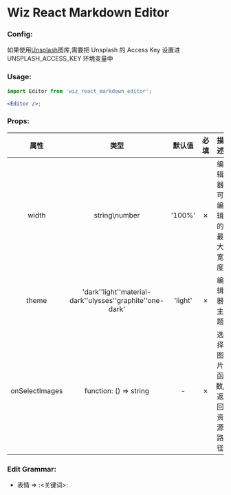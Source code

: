 # Wiz React Markdown Editor

### Config:

如果使用[Unsplash](https://unsplash.com/)图库,需要把 Unsplash 的 Access Key 设置进 UNSPLASH_ACCESS_KEY 环境变量中

### Usage:

```jsx
import Editor from 'wiz_react_markdown_editor';

<Editor />;
```

### Props:

|      属性      |                              类型                              | 默认值  | 必填 |            描述            |
| :------------: | :------------------------------------------------------------: | :-----: | :--: | :------------------------: |
|     width      |                         string\number                          | '100%'  |  ✗   |   编辑器可编辑的最大宽度   |
|     theme      | 'dark'\'light'\'material-dark'\'ulysses'\'graphite'\'one-dark' | 'light' |  ✗   |         编辑器主题         |
| onSelectImages |                     function: () => string                     |    -    |  ✗   | 选择图片函数, 返回资源路径 |

### Edit Grammar:

- 表情 => :<关键词>:
